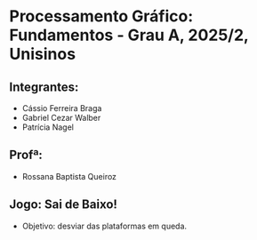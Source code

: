 # Processamento Gráfico: Fundamentos - Grau A, 2025/2, Unisinos

## Integrantes: 
- Cássio Ferreira Braga
- Gabriel Cezar Walber
- Patrícia Nagel

## Profª:
- Rossana Baptista Queiroz

## Jogo: Sai de Baixo!
- Objetivo: desviar das plataformas em queda.
